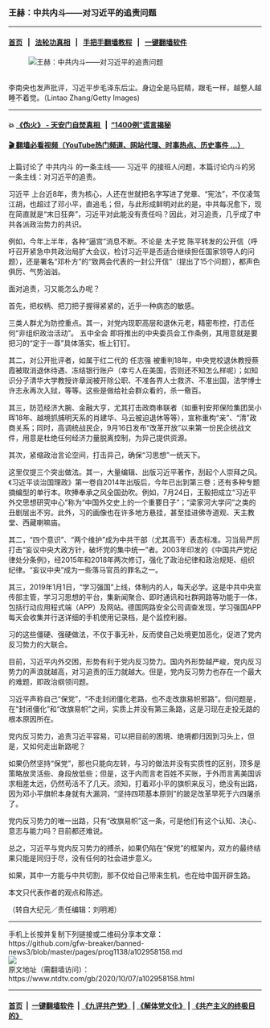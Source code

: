 ### 王赫：中共内斗——对习近平的追责问题
------------------------

#### [首页](https://github.com/gfw-breaker/banned-news3/blob/master/README.md) &nbsp;&nbsp;|&nbsp;&nbsp; [法轮功真相](https://github.com/begood0513/basic/blob/master/README.md)  &nbsp;&nbsp;|&nbsp;&nbsp; [手把手翻墙教程](https://github.com/gfw-breaker/guides/wiki)  &nbsp;&nbsp;|&nbsp;&nbsp; [一键翻墙软件](https://github.com/gfw-breaker/nogfw/blob/master/README.md)  



<div><div class="featured_image">
 <figure>
  <img alt="王赫：中共内斗——对习近平的追责问题" src="https://i.ntdtv.com/assets/uploads/2020/10/GettyImages-465251202-800x450.jpg"/>
 </figure><br/>
 <span class="caption">
  李南央也发声批评，习近平步毛泽东后尘。身边全是马屁精，跟毛一样，越整人越睡不着觉。（Lintao Zhang/Getty Images)
 </span>
</div>
</div><hr/>

#### 💥 [《伪火》 - 天安门自焚真相 ](http://158.247.195.190:10000/videos/blog/weihuo.html)&nbsp; |&nbsp; [“1400例”谎言揭秘  ](http://158.247.195.190:10000/videos/blog/jiexi1400.html)

#### [ 🎬  翻墙必看视频（YouTube热门频道、网站代理、时事热点、历史事件 ...）](https://github.com/gfw-breaker/links/blob/master/banned.md)

<div><div class="post_content" itemprop="articleBody">
 <p>
  上篇讨论了
  <ok href="https://www.ntdtv.com/gb/中共内斗.htm">
   中共内斗
  </ok>
  的一条主线——
  <ok href="https://www.ntdtv.com/gb/习近平.htm">
   习近平
  </ok>
  的接班人问题，本篇讨论内斗的另一条主线：对习近平的追责。
 </p>
 <p>
  <ok href="https://www.ntdtv.com/gb/习近平.htm">
   习近平
  </ok>
  上台近8年，贵为核心，人还在世就把名字写进了党章、“宪法”，不仅凌驾江胡，也超过了邓小平，直追毛；但，与此形成鲜明对此的是，中共每况愈下，现在简直就是“末日狂奔”，习近平对此能没有责任吗？因此，对习追责，几乎成了中共各派政治势力的共识。
 </p>
 <p>
  例如，今年上半年，各种“逼宫”消息不断。不论是
  <ok href="https://www.ntdtv.com/gb/太子党.htm">
   太子党
  </ok>
  陈平转发的公开信（呼吁召开紧急中共政治局扩大会议，检讨习近平是否适合继续担任国家领导人的问题），还是署名“邓朴方”的“致两会代表的一封公开信”（提出了15个问题），都声色俱厉、气势汹汹。
 </p>
 <p>
  面对追责，习又能怎么办呢？
 </p>
 <p>
  首先，把权柄、把刀把子握得紧紧的，近乎一种病态的敏感。
 </p>
 <p>
  三类人群尤为防控重点。其一，对党内现职高层和退休元老，精密布控，打击任何“非组织政治活动”。
  <ok href="https://www.ntdtv.com/gb/五中全会.htm">
   五中全会
  </ok>
  即将推出的中央委员会工作条例，其用意就是要把习的“定于一尊”具体落实，板上钉钉。
 </p>
 <p>
  其二，对公开批评者，如属于红二代的
  <ok href="https://www.ntdtv.com/gb/任志强.htm">
   任志强
  </ok>
  被重判18年，中央党校退休教授蔡霞被取消退休待遇、冻结银行账户（幸亏人在美国，否则还不知怎么样呢）；如知识分子清华大学教授许章润被开除公职、不准各界人士救济、不准出国，法学博士许志永再次入狱，等等。这些是做给社会群众看的，杀一儆百。
 </p>
 <p>
  其三，防范经济大腕、金融大亨，尤其打击政商串联者（如重判安邦保险集团吴小晖18年、越境抓捕明天系的肖建华、马云被迫退休等等），宣称重构“亲”、“清”政商关系；同时，高调统战民企，9月16日发布“改革开放”以来第一份民企统战文件，用意是杜绝任何经济力量脱离控制，为异己提供资源。
 </p>
 <p>
  其次，紧缩政治言论空间，打击异己，确保“习思想”一统天下。
 </p>
 <p>
  这里仅提三个突出做法。其一，大量编辑、出版习近平著作，刮起个人崇拜之风。《习近平谈治国理政》第一卷自2014年出版后，今年已出到第三卷；还有多种专题摘编型的单行本。吹捧奉承之风全国劲吹。例如，7月24日，王毅把成立“习近平外交思想研究中心”称为“中国外交史上的一个重要日子”；“梁家河大学问”之类的丑剧层出不穷。此外，习的画像也在许多地方悬挂，甚至挂进佛寺道观、天主教堂、西藏喇嘛庙。
 </p>
 <p>
  其二，“四个意识”、“两个维护”成为中共干部（尤其高干）表态标准。习当局严厉打击“妄议中央大政方针，破坏党的集中统一”者。2003年印发的《中国共产党纪律处分条例》，经2015年和2018年两次修订，强化了政治纪律和政治规矩、组织纪律。“妄议中央”成为一些落马官员的罪名之一。
 </p>
 <p>
  其三，2019年1月1日，“学习强国”上线，体制内的人，每天必学。这是中共中央宣传部主管，学习习思想的平台，集新闻聚合、即时通讯和社群网路等功能于一体，包括行动应用程式端（APP）及网站。德国网路安全公司调查发现，学习强国APP每天会收集并行送详细的手机使用记录档，是个监控利器。
 </p>
 <p>
  习的这些僵硬、强硬做法，不仅于事无补，反而使自己处境更加恶化，促进了党内反习势力的大联合。
 </p>
 <p>
  目前，习近平内外交困，形势有利于党内反习势力。国内外形势越严峻，党内反习势力的声浪就越高，对习追责的压力就越大。但是，党内反习势力也存在一个最大的难题，即政治纲领问题。
 </p>
 <p>
  习近平声称自己“保党”，“不走封闭僵化老路，也不走改旗易帜邪路”。但问题是，在“封闭僵化”和“改旗易帜”之间，实质上并没有第三条路，这是习现在走投无路的根本原因所在。
 </p>
 <p>
  党内反习势力，追责习近平容易，可以把目前的困境、绝境都归因到习头上，但是，又如何走出新路呢？
 </p>
 <p>
  如果仍然坚持“保党”，那也只能向左转，与习的做法并没有实质性的区别，顶多是策略放灵活些、身段放低些；但是，这于内而言老百姓不买账，于外而言离美国诉求相差太远，仍然苟活不了几天。须知，打着邓小平的旗帜来反习，绝没有出路，因为邓小平旗帜本身就有大漏洞，“坚持四项基本原则”的跛足改革早死于六四屠杀了。
 </p>
 <p>
  党内反习势力的唯一出路，只有“改旗易帜”这一条，可是他们有这个认知、决心、意志与能力吗？目前都还难说。
 </p>
 <p>
  总之，习近平与党内反习势力的搏杀，如果仍陷在“保党”的框架内，双方的最终结果只能是同归于尽，没有任何的社会进步意义。
 </p>
 <p>
  如果，其中一方能与中共切割，那不仅给自己带来生机，也在给中国开辟生路。
 </p>
 <p>
  本文只代表作者的观点和陈述。
 </p>
 <p>
  （转自大纪元／责任编辑：刘明湘）
 </p>
 <div class="single_ad">
 </div>
</div>
</div>
<hr/>
手机上长按并复制下列链接或二维码分享本文章：<br/>
https://github.com/gfw-breaker/banned-news3/blob/master/pages/prog1138/a102958158.md <br/>
<a href='https://github.com/gfw-breaker/banned-news3/blob/master/pages/prog1138/a102958158.md'><img src='https://github.com/gfw-breaker/banned-news3/blob/master/pages/prog1138/a102958158.md.png'/></a> <br/>
原文地址（需翻墙访问）：https://www.ntdtv.com/gb/2020/10/07/a102958158.html


------------------------
#### [首页](https://github.com/gfw-breaker/banned-news3/blob/master/README.md) &nbsp;|&nbsp; [一键翻墙软件](https://github.com/gfw-breaker/nogfw/blob/master/README.md) &nbsp;| [《九评共产党》](https://github.com/gfw-breaker/9ping.md/blob/master/README.md#九评之一评共产党是什么) | [《解体党文化》](https://github.com/gfw-breaker/jtdwh.md/blob/master/README.md) | [《共产主义的终极目的》](https://github.com/gfw-breaker/gczydzjmd.md/blob/master/README.md)


<img src='http://gfw-breaker.win/banned-news3/pages/prog1138/a102958158.md' width='0px' height='0px'/>